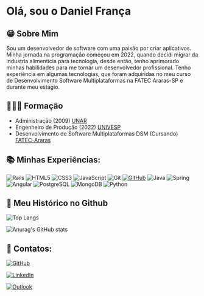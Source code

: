 # Olá, sou o Daniel França

## 😁 Sobre Mim

Sou um desenvolvedor de software com uma paixão por criar aplicativos. Minha jornada na programação começou em 2022, quando decidi migrar da industria alimentícia para tecnologia, desde então, tenho aprimorado minhas habilidades para me tornar um desenvolvedor profissional. Tenho experiência em algumas tecnologias, que foram adquiridas no meu curso de Desenvolvimento Software Multiplataformas na FATEC Araras-SP e durante meu estágio.

## 👨🏼‍🎓 Formação
- Administração (2009) [UNAR](https://www.unar.edu.br/)
- Engenheiro de Produção (2022) [UNIVESP](https://univesp.br/)
- Desenvolvimento de Software Multiplataformas DSM (Cursando) [FATEC-Araras](https://fatecararas.cps.sp.gov.br/)

## 📚 Minhas Experiências:


![Rails](https://img.shields.io/badge/rails-%23CC0000.svg?style=for-the-badge&logo=ruby-on-rails&logoColor=white)
![HTML5](https://img.shields.io/badge/HTML5-000?style=for-the-badge&logo=html5)
![CSS3](https://img.shields.io/badge/CSS3-000?style=for-the-badge&logo=css3&logoColor=264CE4)
![JavaScript](https://img.shields.io/badge/JavaScript-000?style=for-the-badge&logo=javascript)
![Git](https://img.shields.io/badge/Git-000?style=for-the-badge&logo=Git)
[![GitHub](https://img.shields.io/badge/GitHub-%23000000?style=for-the-badge&logo=github&logoColor=FFFFFF)](https://github.com/)
![Java](https://img.shields.io/badge/java-%23ED8B00.svg?style=for-the-badge&logo=openjdk&logoColor=white)
![Spring](https://img.shields.io/badge/spring-%236DB33F.svg?style=for-the-badge&logo=spring&logoColor=white)
![Angular](https://img.shields.io/badge/angular-%23DD0031.svg?style=for-the-badge&logo=angular&logoColor=white)
![PostgreSQL](https://img.shields.io/badge/PostgreSQL-316192?style=for-the-badge&logo=postgresql&logoColor=white)
![MongoDB](https://img.shields.io/badge/MongoDB-%234ea94b.svg?style=for-the-badge&logo=mongodb&logoColor=white)
![Python](https://img.shields.io/badge/python-3670A0?style=for-the-badge&logo=python&logoColor=ffdd54)


## 🙏 Meu Histórico no Github

![Top Langs](https://github-readme-stats-git-masterrstaa-rickstaa.vercel.app/api/top-langs/?username=danielfransa&bg_color=000&border_color=FFF&title_color=FFF&text_color=FFF&langs_count=5)


![Anurag's GitHub stats](https://github-readme-stats.vercel.app/api?username=danielfransa&show_icons=true&theme=tokyonight)

## 👋 Contatos:

[![GitHub](https://img.shields.io/badge/github-%23121011.svg?style=for-the-badge&logo=github&logoColor=white)](https://github.com/danielfransa)

[![LinkedIn](https://img.shields.io/badge/linkedin-%230077B5.svg?style=for-the-badge&logo=linkedin&logoColor=white)](www.linkedin.com/in/danielfransa)

[![Outlook](https://img.shields.io/badge/Microsoft_Outlook-0078D4?style=for-the-badge&logo=microsoft-outlook&logoColor=white)](daniel_fransa@hotmail.com)

